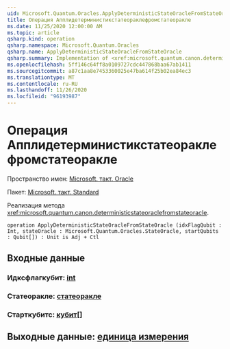 ```yaml
---
uid: Microsoft.Quantum.Oracles.ApplyDeterministicStateOracleFromStateOracle
title: Операция Апплидетерминистикстатеораклефромстатеоракле
ms.date: 11/25/2020 12:00:00 AM
ms.topic: article
qsharp.kind: operation
qsharp.namespace: Microsoft.Quantum.Oracles
qsharp.name: ApplyDeterministicStateOracleFromStateOracle
qsharp.summary: Implementation of <xref:microsoft.quantum.canon.deterministicstateoraclefromstateoracle>.
ms.openlocfilehash: 5ff146c64ff8a0109727cdc447868baa67ab1411
ms.sourcegitcommit: a87c1aa8e7453360025e47ba614f25b02ea84ec3
ms.translationtype: MT
ms.contentlocale: ru-RU
ms.lasthandoff: 11/26/2020
ms.locfileid: "96193987"
---
```

# <a name="applydeterministicstateoraclefromstateoracle-operation"></a>Операция Апплидетерминистикстатеораклефромстатеоракле

Пространство имен: [Microsoft. такт. Oracle](xref:Microsoft.Quantum.Oracles)

Пакет: [Microsoft. такт. Standard](https://nuget.org/packages/Microsoft.Quantum.Standard)


Реализация метода <xref:microsoft.quantum.canon.deterministicstateoraclefromstateoracle>.

```qsharp
operation ApplyDeterministicStateOracleFromStateOracle (idxFlagQubit : Int, stateOracle : Microsoft.Quantum.Oracles.StateOracle, startQubits : Qubit[]) : Unit is Adj + Ctl
```


## <a name="input"></a>Входные данные

### <a name="idxflagqubit--int"></a>Идксфлагкубит: [int](xref:microsoft.quantum.lang-ref.int)




### <a name="stateoracle--stateoracle"></a>Статеоракле: [статеоракле](xref:Microsoft.Quantum.Oracles.StateOracle)




### <a name="startqubits--qubit"></a>Старткубитс: [кубит](xref:microsoft.quantum.lang-ref.qubit)[]





## <a name="output--unit"></a>Выходные данные: [единица измерения](xref:microsoft.quantum.lang-ref.unit)

